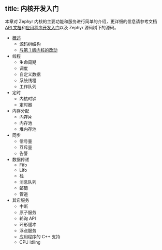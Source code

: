 title: 内核开发入门
---

本章对 Zephyr 内核的主要功能和服务进行简单的介绍，更详细的信息请参考文档 [API 文档](http://zephyr-doc.readthedocs.io/zh_CN/latest/api/api.html#api)和[应用程序开发入门](app_overview.html)以及 Zephyr 源码树下的源码。

- [概述](k_overview_index.html)
  - [源码树结构](k_overview_tree.html)
  - [与第 1 版内核的改动](k_overview_change.html)
- 线程
  - 生命周期
  - 调度
  - 自定义数据
  - 系统线程
  - 工作队列
- 定时
  - 内核时钟
  - 定时器
- 内存分配
  - 内存片
  - 内存池
  - 堆内存池
- 同步
  - 信号量
  - 互斥量
  - 告警
- 数据传递
  - Fifo
  - Lifo
  - 栈
  - 消息队列
  - 邮筒
  - 管道
- 其它服务
  - 中断
  - 原子服务
  - 轮询 API
  - 环形缓冲
  - 浮点服务
  - 应用程序的 C++ 支持
  - CPU Idling




